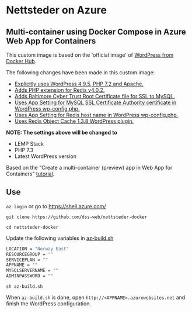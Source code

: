 
# Nettsteder on Azure

## Multi-container using Docker Compose in Azure Web App for Containers
This custom image is based on the 'official image' of [WordPress from Docker Hub](https://hub.docker.com/_/wordpress/).

The following changes have been made in this custom image:
* [Explicitly uses WordPress 4.9.5, PHP 7.2 and Apache.]()
* [Adds PHP extension for Redis v4.0.2.]()
* [Adds Baltimore Cyber Trust Root Certificate file for SSL to MySQL.]()
* [Uses App Setting for MySQL SSL Certificate Authority certificate in WordPress wp-config.php.]()
* [Uses App Setting for Redis host name in WordPress wp-config.php.]()
* [Uses Redis Object Cache 1.3.8 WordPress plugin.]()

**NOTE: The settings above will be changed to**

* LEMP Stack
* PHP 7.3
* Latest WordPress version


Based on the "Create a multi-container (preview) app in Web App for Containers" [tutorial](https://docs.microsoft.com/en-us/azure/app-service/containers/tutorial-multi-container-app).

## Use

`az login` or go to https://shell.azure.com/

`git clone https://github.com/dss-web/nettsteder-docker`

`cd nettsteder-docker`

Update the following variables in [az-build.sh](az-build.sh)

```sh
LOCATION = "Norway East"
RESOURCEGROUP = ""
SERVICEPLAN = ""
APPNAME = ""
MYSQLSERVERNAME = ""
ADMINPASSWORD = ""
```

`sh az-build.sh`

When `az-build.sh` is done, open `http://<APPNAME>.azurewebsites.net` and finish the WordPress configuration.